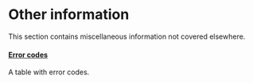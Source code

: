# Other information

This section contains miscellaneous information not covered elsewhere.

#### [Error codes](//signature/error-codes.md#error-codes)

A table with error codes.
